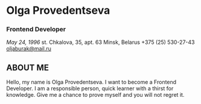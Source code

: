 # Olga Provedentseva
### Frontend  Developer
*May 24, 1996*
st. Chkalova, 35, apt. 63
Minsk, Belarus
+375 (25) 530-27-43
oljaburak@mail.ru

## **ABOUT ME**
Hello, my name is Olga Provedentseva. I want to become a Frontend Developer. 
I am a responsible person, quick learner with a thirst for knowledge. Give me a chance to prove myself and you will not regret it.